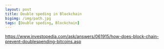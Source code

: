 ```yaml
---
layout: post
title: Double speding in Blockchain
bigimg: /img/path.jpg
tags: [Double speding, Blockchain]
---
```


https://www.investopedia.com/ask/answers/061915/how-does-block-chain-prevent-doublespending-bitcoins.asp

